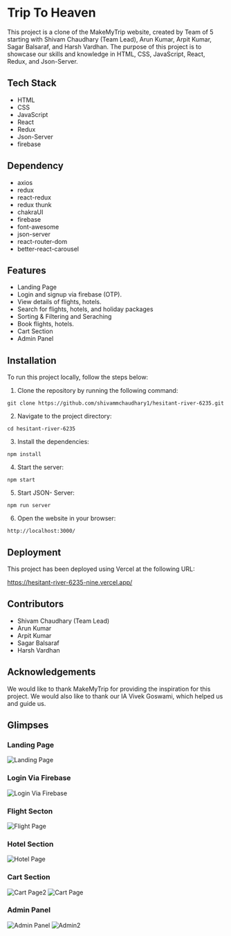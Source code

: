 # Trip To Heaven

This project is a clone of the MakeMyTrip website, created by Team of 5 starting with Shivam Chaudhary (Team Lead), Arun Kumar, Arpit Kumar, Sagar Balsaraf, and Harsh Vardhan. The purpose of this project is to showcase our skills and knowledge in HTML, CSS, JavaScript, React, Redux, and Json-Server.

## Tech Stack

- HTML
- CSS
- JavaScript
- React
- Redux
- Json-Server
- firebase

## Dependency

- axios
- redux
- react-redux
- redux thunk
- chakraUI
- firebase
- font-awesome
- json-server
- react-router-dom
- better-react-carousel

## Features

- Landing Page
- Login and signup via firebase (OTP).
- View details of flights, hotels.
- Search for flights, hotels, and holiday packages
- Sorting & Filtering and Seraching
- Book flights, hotels.
- Cart Section
- Admin Panel

## Installation

To run this project locally, follow the steps below:

1. Clone the repository by running the following command:

`git clone https://github.com/shivammchaudhary1/hesitant-river-6235.git`

2. Navigate to the project directory:

`cd hesitant-river-6235`

3. Install the dependencies:

`npm install`

4. Start the server:

`npm start`

5. Start JSON- Server:

```npm run server```

6. Open the website in your browser:

`http://localhost:3000/`

## Deployment

This project has been deployed using Vercel at the following URL:

<a href="https://hesitant-river-6235-nine.vercel.app/">https://hesitant-river-6235-nine.vercel.app/</a>

## Contributors

- Shivam Chaudhary (Team Lead)
- Arun Kumar
- Arpit Kumar
- Sagar Balsaraf
- Harsh Vardhan

## Acknowledgements

We would like to thank MakeMyTrip for providing the inspiration for this project. We would also like to thank our IA Vivek Goswami, which helped us and guide us.

## Glimpses

### Landing Page
![Landing Page](https://user-images.githubusercontent.com/95885406/221484006-d55264fe-6525-47a5-a834-4dd5c8c5531a.png)

### Login Via Firebase
![Login Via Firebase](https://user-images.githubusercontent.com/95885406/221484174-dee52c1f-903a-4b26-8ce9-61d1b395a69e.png)

### Flight Secton
![Flight Page](https://user-images.githubusercontent.com/95885406/221484249-58f368c9-65bf-453f-baf6-e6e0581fbdcc.png)

### Hotel Section
![Hotel Page](https://user-images.githubusercontent.com/95885406/221484311-96e482e6-170f-422b-9b1b-884b644e310e.png)

### Cart Section
![Cart Page2](https://user-images.githubusercontent.com/95885406/221484381-f247049b-e633-4422-934e-47ef9eaacfc2.png)
![Cart Page](https://user-images.githubusercontent.com/95885406/221484419-532d3820-c38a-44c0-9c93-0313bcbc5742.png)

### Admin Panel
![Admin Panel](https://user-images.githubusercontent.com/95885406/221484502-e98a0fa4-6238-4a90-9db3-d7b26a6ff605.png)
![Admin2](https://user-images.githubusercontent.com/95885406/221484547-f5da9795-e0c9-4eec-8623-d0ecdaffea5a.png)
